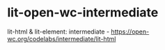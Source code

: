# lit-open-wc-intermediate
 lit-html & lit-element: intermediate - https://open-wc.org/codelabs/intermediate/lit-html

